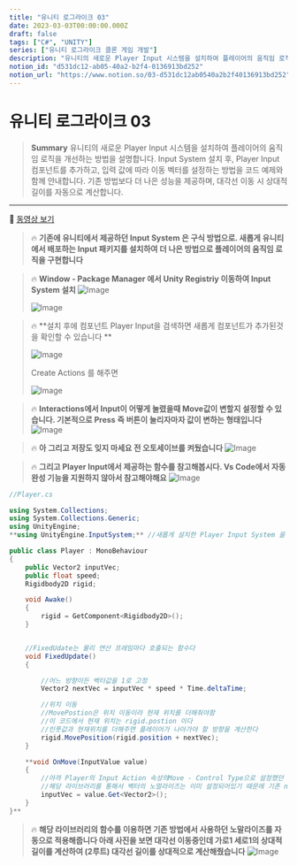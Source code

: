 ```yaml
---
title: "유니티 로그라이크 03"
date: 2023-03-03T00:00:00.000Z
draft: false
tags: ["C#", "UNITY"]
series: ["유니티 로그라이크 클론 게임 개발"]
description: "유니티의 새로운 Player Input 시스템을 설치하여 플레이어의 움직임 로직을 개선하는 방법을 설명합니다. Input System 설치 후, Player Input 컴포넌트를 추가하고, 입력 값에 따라 이동 벡터를 설정하는 방법을 코드 예제와 함께 안내합니다. 기존 방법보다 더 나은 성능을 제공하며, 대각선 이동 시 상대적 길이를 자동으로 계산합니다."
notion_id: "d531dc12-ab05-40a2-b2f4-0136913bd252"
notion_url: "https://www.notion.so/03-d531dc12ab0540a2b2f40136913bd252"
---
```


# 유니티 로그라이크 03

> **Summary**
> 유니티의 새로운 Player Input 시스템을 설치하여 플레이어의 움직임 로직을 개선하는 방법을 설명합니다. Input System 설치 후, Player Input 컴포넌트를 추가하고, 입력 값에 따라 이동 벡터를 설정하는 방법을 코드 예제와 함께 안내합니다. 기존 방법보다 더 나은 성능을 제공하며, 대각선 이동 시 상대적 길이를 자동으로 계산합니다.

---

🎥 [동영상 보기](https://www.youtube.com/watch?v=tKMnVBTes0M&list=PLO-mt5Iu5TeZF8xMHqtT_DhAPKmjF6i3x&index=4)

> 🔥 ****기존에 유니티에서 제공하던 Input System 은 구식 방법으로. 새롭게 유니티에서 배포하는 Input 패키지를 설치하여 더 나은 방법으로 플레이어의 움직임 로직을 구현합니다****

> 🔥 **Window - Package Manager 에서 Unity Registriy 이동하여 Input System 설치**
> ![Image](https://prod-files-secure.s3.us-west-2.amazonaws.com/09ccd4d5-876c-4bba-bbdf-cc77a0a11257/a770c011-34c4-49d0-9576-9cc60cdb84a4/Untitled.png?X-Amz-Algorithm=AWS4-HMAC-SHA256&X-Amz-Content-Sha256=UNSIGNED-PAYLOAD&X-Amz-Credential=ASIAZI2LB466SEYDERGV%2F20250724%2Fus-west-2%2Fs3%2Faws4_request&X-Amz-Date=20250724T120141Z&X-Amz-Expires=3600&X-Amz-Security-Token=IQoJb3JpZ2luX2VjEAQaCXVzLXdlc3QtMiJHMEUCIGt4HbikDxI3ob8hPqcGBVD6neg%2Fj%2B6ki4Yw8nw7L2r5AiEAnkDoRTQl6c5dRU1O%2FYeefvYxy5ROG4YPiTxaODOmIf0q%2FwMILRAAGgw2Mzc0MjMxODM4MDUiDEAuQJfh74UhA7JJzSrcAymDHdxNe40DMbohgzCK7FfwLJnetWce1A6CydGkNQiOeyMGAF%2BoFF4uLy0%2BB6Ah9LbCqMNyqZTh7tMSqRZ93%2FEBWPowbnLM2gG0LVCxtKXX0pmGXqqQNrapi1Go9IK0WxDddISA3c%2Fy16RzFFKgODWcwSdM72rshBootX%2FqZmDTHHftTn22Yq67SF79MMFvkQtjWTH6Hd1fPsSutNIIQ0cPTC7gen2SqVkOWGGLk%2F%2BTiOxTMDAQeG2CU%2BvaDgQRwYY1UOrnp7s6pgogVV8LoM4QsyfWjvNuAFaLI5rgJ7EQg15zIiCxMFe%2BFGc2t9Yw3L35B6mm05jdOA3KCDXvpTgPNWsDZtf6HXQijTdH3HQbyvTuJR4e2slJnuYRfWQwhxaoFZWAk7W51WQHNY9yzI1Ac4IY%2B2pJl%2FjSI3HS0xh1uKO7OtziysSiGPtDp2TN3cHVr5TsfCzLWMOsdNfiFpuYkBgOjCLegz%2B6Wbk75kWwGEIRoJMHwy2yx9d7VAekuQERdubW%2BFsgGfRlXGZ946MrtSDZ7bzjvs38z7mqx3axWELvAN7g6H31CxSWysEjtVmG5O4hLP%2F0cl%2BnYwaceYnMeyRymgpRk808Z1x9fFHlw53ngJqAEX9Vt1bIMJW%2FiMQGOqUB0rKlP1N23GUDZlt59f3HF6lP%2FtVWypUzBFGHE7BIqkk8wKsKhDefDrykL%2BGrvOo6BZWKs1ElE%2F%2BC8RABLEf6BSfKJTABC%2Bt5s1tei6BZ7yddqAfPVpjLtilL0lANC1NWuDiW2WaXxaUyvWLV0A5r9hQb6L6IP9UFEreC%2BoIwouFof6UVH24XxCi1GZYBJ2TVVVTCMi1WK7%2B%2ByyE0Q8zuJG%2BTNFB8&X-Amz-Signature=5dcb6ed01b2735697a99d64ac3a8a314502735be2bbd50050407e47a6674bfda&X-Amz-SignedHeaders=host&x-amz-checksum-mode=ENABLED&x-id=GetObject)
>
> ![Image](https://prod-files-secure.s3.us-west-2.amazonaws.com/09ccd4d5-876c-4bba-bbdf-cc77a0a11257/bac51931-b857-406e-83e7-3fe09e221353/Untitled.png?X-Amz-Algorithm=AWS4-HMAC-SHA256&X-Amz-Content-Sha256=UNSIGNED-PAYLOAD&X-Amz-Credential=ASIAZI2LB466SEYDERGV%2F20250724%2Fus-west-2%2Fs3%2Faws4_request&X-Amz-Date=20250724T120141Z&X-Amz-Expires=3600&X-Amz-Security-Token=IQoJb3JpZ2luX2VjEAQaCXVzLXdlc3QtMiJHMEUCIGt4HbikDxI3ob8hPqcGBVD6neg%2Fj%2B6ki4Yw8nw7L2r5AiEAnkDoRTQl6c5dRU1O%2FYeefvYxy5ROG4YPiTxaODOmIf0q%2FwMILRAAGgw2Mzc0MjMxODM4MDUiDEAuQJfh74UhA7JJzSrcAymDHdxNe40DMbohgzCK7FfwLJnetWce1A6CydGkNQiOeyMGAF%2BoFF4uLy0%2BB6Ah9LbCqMNyqZTh7tMSqRZ93%2FEBWPowbnLM2gG0LVCxtKXX0pmGXqqQNrapi1Go9IK0WxDddISA3c%2Fy16RzFFKgODWcwSdM72rshBootX%2FqZmDTHHftTn22Yq67SF79MMFvkQtjWTH6Hd1fPsSutNIIQ0cPTC7gen2SqVkOWGGLk%2F%2BTiOxTMDAQeG2CU%2BvaDgQRwYY1UOrnp7s6pgogVV8LoM4QsyfWjvNuAFaLI5rgJ7EQg15zIiCxMFe%2BFGc2t9Yw3L35B6mm05jdOA3KCDXvpTgPNWsDZtf6HXQijTdH3HQbyvTuJR4e2slJnuYRfWQwhxaoFZWAk7W51WQHNY9yzI1Ac4IY%2B2pJl%2FjSI3HS0xh1uKO7OtziysSiGPtDp2TN3cHVr5TsfCzLWMOsdNfiFpuYkBgOjCLegz%2B6Wbk75kWwGEIRoJMHwy2yx9d7VAekuQERdubW%2BFsgGfRlXGZ946MrtSDZ7bzjvs38z7mqx3axWELvAN7g6H31CxSWysEjtVmG5O4hLP%2F0cl%2BnYwaceYnMeyRymgpRk808Z1x9fFHlw53ngJqAEX9Vt1bIMJW%2FiMQGOqUB0rKlP1N23GUDZlt59f3HF6lP%2FtVWypUzBFGHE7BIqkk8wKsKhDefDrykL%2BGrvOo6BZWKs1ElE%2F%2BC8RABLEf6BSfKJTABC%2Bt5s1tei6BZ7yddqAfPVpjLtilL0lANC1NWuDiW2WaXxaUyvWLV0A5r9hQb6L6IP9UFEreC%2BoIwouFof6UVH24XxCi1GZYBJ2TVVVTCMi1WK7%2B%2ByyE0Q8zuJG%2BTNFB8&X-Amz-Signature=d1be05d4f8382a1cd9b93c0640f7cb77de0357c96d75ae809c2f78ca74fc4b84&X-Amz-SignedHeaders=host&x-amz-checksum-mode=ENABLED&x-id=GetObject)
>
>

> 🔥 **설치 후에 컴포넌트 Player Input을 검색하면 새롭게 컴포넌트가 추가된것을 확인할 수 있습니다 **
>
> ![Image](https://prod-files-secure.s3.us-west-2.amazonaws.com/09ccd4d5-876c-4bba-bbdf-cc77a0a11257/ad3e63d7-2e94-4a29-b39b-0b3acc3f6591/Untitled.png?X-Amz-Algorithm=AWS4-HMAC-SHA256&X-Amz-Content-Sha256=UNSIGNED-PAYLOAD&X-Amz-Credential=ASIAZI2LB466UQEUC2KB%2F20250724%2Fus-west-2%2Fs3%2Faws4_request&X-Amz-Date=20250724T120141Z&X-Amz-Expires=3600&X-Amz-Security-Token=IQoJb3JpZ2luX2VjEAQaCXVzLXdlc3QtMiJHMEUCIQDnHVqVBwLigKUd4c9SaLVRgFbQQfeang7M1HFxeDQ1IAIgDYxoHJEoO8qxCAWOu3UMCu4v26UBNTLbo%2BG%2B76Ar2iUq%2FwMILRAAGgw2Mzc0MjMxODM4MDUiDGJV8HNyhCiM64oNvircA6l%2BIYU1LkeNkNcfaxbQXiEQPrf0LoRXD72nTkBg7RInGMsR%2BCkgVliGVO0UtEy378pr2xrygig%2BQ2%2FJsawPUlw9fmni7IjmrBKq8bf8RzXTSZo2u8ZC4X17oRogRXqc5FcOBVUslugMH4hscYtvJMDTCJD3pG3hpIEu%2FY7Iv9Mm7Ckk0IOdF7lLmkNiw1f6Y%2FE1fLRfhW0nrsRFiLYV47VElQYJyNVq0H5T5Hs4w2B2FFPzoRaM95ac3b%2FdyavBTbte%2FtbmjnpoNqv64quXGnL5tECYn%2BrIy2DAwBd3%2B91Kn5VeESkvolQWvlhpFdgARdG9kjMRgYcfaSEbN2Vs6UWSC2MFaIlftioVXfG9E1Dsyp900oo2nHqjp9a2T4hBoH%2BMOvV3T%2FS9lzDTPAN4oyr5gl7UihMrdJNtIHIcTM0KLmRyeyRpRTsluecD%2FiZBjnejmNiokoNnO8XQwZinYf2Qqdi25O6zp9yTF3B3KqJqgzb277%2Bml25%2FzoDl5mAKjmq9SzacPpUl%2FSbTScq3cphhooFjXX%2BhThRjnROJO8EDt%2FsmyXIUuUiy%2FIMD7pf9Q2dmk2twdlB85Vm40H2lrMDPy0HMbD65dl%2BZUFl5Wl2clFMSZUrcoACrC%2BlQMIS%2FiMQGOqUBuK9oS%2BE9yv6kZ4Is1qncE8zcQX1xluskBCy%2BnnQSSNKcTA6m%2BBzZHxLUXfjH4GF%2BOodnmVZaXLYWttEnGPSse6lnXHfPSxHmJS8Ls0qkLMCi5IEF6TV99aSM55pXTj04xvbIq3hP1CYrHBVlObO9ZbRXBr6T80J%2BZE4kPUdVW9Rlsw4PBVEoYPsinI7nnVBw0HlvwzK6eydxKB%2F4xOtYzkuoOV7F&X-Amz-Signature=f308df58aecbfd9ccf286c154280d724788943bd1eb88cc7d92205ad80c557fe&X-Amz-SignedHeaders=host&x-amz-checksum-mode=ENABLED&x-id=GetObject)
>
>
> Create Actions 를 해주면
>
> ![Image](https://prod-files-secure.s3.us-west-2.amazonaws.com/09ccd4d5-876c-4bba-bbdf-cc77a0a11257/4a6d49eb-9f09-4956-b79b-e6fa619a6e91/Untitled.png?X-Amz-Algorithm=AWS4-HMAC-SHA256&X-Amz-Content-Sha256=UNSIGNED-PAYLOAD&X-Amz-Credential=ASIAZI2LB466UQEUC2KB%2F20250724%2Fus-west-2%2Fs3%2Faws4_request&X-Amz-Date=20250724T120141Z&X-Amz-Expires=3600&X-Amz-Security-Token=IQoJb3JpZ2luX2VjEAQaCXVzLXdlc3QtMiJHMEUCIQDnHVqVBwLigKUd4c9SaLVRgFbQQfeang7M1HFxeDQ1IAIgDYxoHJEoO8qxCAWOu3UMCu4v26UBNTLbo%2BG%2B76Ar2iUq%2FwMILRAAGgw2Mzc0MjMxODM4MDUiDGJV8HNyhCiM64oNvircA6l%2BIYU1LkeNkNcfaxbQXiEQPrf0LoRXD72nTkBg7RInGMsR%2BCkgVliGVO0UtEy378pr2xrygig%2BQ2%2FJsawPUlw9fmni7IjmrBKq8bf8RzXTSZo2u8ZC4X17oRogRXqc5FcOBVUslugMH4hscYtvJMDTCJD3pG3hpIEu%2FY7Iv9Mm7Ckk0IOdF7lLmkNiw1f6Y%2FE1fLRfhW0nrsRFiLYV47VElQYJyNVq0H5T5Hs4w2B2FFPzoRaM95ac3b%2FdyavBTbte%2FtbmjnpoNqv64quXGnL5tECYn%2BrIy2DAwBd3%2B91Kn5VeESkvolQWvlhpFdgARdG9kjMRgYcfaSEbN2Vs6UWSC2MFaIlftioVXfG9E1Dsyp900oo2nHqjp9a2T4hBoH%2BMOvV3T%2FS9lzDTPAN4oyr5gl7UihMrdJNtIHIcTM0KLmRyeyRpRTsluecD%2FiZBjnejmNiokoNnO8XQwZinYf2Qqdi25O6zp9yTF3B3KqJqgzb277%2Bml25%2FzoDl5mAKjmq9SzacPpUl%2FSbTScq3cphhooFjXX%2BhThRjnROJO8EDt%2FsmyXIUuUiy%2FIMD7pf9Q2dmk2twdlB85Vm40H2lrMDPy0HMbD65dl%2BZUFl5Wl2clFMSZUrcoACrC%2BlQMIS%2FiMQGOqUBuK9oS%2BE9yv6kZ4Is1qncE8zcQX1xluskBCy%2BnnQSSNKcTA6m%2BBzZHxLUXfjH4GF%2BOodnmVZaXLYWttEnGPSse6lnXHfPSxHmJS8Ls0qkLMCi5IEF6TV99aSM55pXTj04xvbIq3hP1CYrHBVlObO9ZbRXBr6T80J%2BZE4kPUdVW9Rlsw4PBVEoYPsinI7nnVBw0HlvwzK6eydxKB%2F4xOtYzkuoOV7F&X-Amz-Signature=340b08597ba4814acd5e3bd8cd9199f5243ed1de57509cf6ef83c3fe9453a394&X-Amz-SignedHeaders=host&x-amz-checksum-mode=ENABLED&x-id=GetObject)
>
>

> 🔥 **Interactions에서 Input이 어떻게 눌렸을때 Move값이 변할지 설정할 수 있습니다. 기본적으로 Press 즉 버튼이 눌리자마자 값이 변하는 형태입니다**
> ![Image](https://prod-files-secure.s3.us-west-2.amazonaws.com/09ccd4d5-876c-4bba-bbdf-cc77a0a11257/6e37ead2-212c-4a77-b402-52d00485f486/Untitled.png?X-Amz-Algorithm=AWS4-HMAC-SHA256&X-Amz-Content-Sha256=UNSIGNED-PAYLOAD&X-Amz-Credential=ASIAZI2LB466SORWQYKT%2F20250724%2Fus-west-2%2Fs3%2Faws4_request&X-Amz-Date=20250724T120142Z&X-Amz-Expires=3600&X-Amz-Security-Token=IQoJb3JpZ2luX2VjEAQaCXVzLXdlc3QtMiJIMEYCIQCt9KRlVtNC3%2FVBjGLcSH9EigUln27Ihyr27Ue3PrV%2F4wIhAKv%2FvADvE55as69ZUKUuTHdHTkJWrGMovetsrADSubtEKv8DCC0QABoMNjM3NDIzMTgzODA1IgxPV5oHI1AkOftRM5sq3APUjKJmKnVkrSETW8wFLX2PLn4isXaxFV5dEpykOU9fM63TQUoatCS8hjIs1bv0dEEgXoO7V%2BRJ2SdpT7PYU03MxN68BdQr5vNmJfazqkcosLlEv5V3v%2FTyScTRBKz%2FPclLAol5MAuef326UU7jAlPswP0ggUxqFkZ0ZNE1wxQuNP3%2FOoF2bQBZ%2BPNu9s9x2jw5KfqFgR7qhPpXUNSST9F1Og2VE%2B41oNo1dNZVveA%2B2cWVjDzlSf86fSsEne5YLXanZyw4%2FOf2ejRE0%2BlVnu74r17VzscoHyzQGgfIPLu9Zuk3fWaS%2B4u9qhbSaTplXyr2H0sI9o%2B4acxySjKPt1kMpQfiZylbNByacJVFIreJyK2SmaYIXPMk6B7BD81MdvA8IV%2FCBk%2F%2BJn5y4lcpmOqZTfd1Tqe2tp3xNFw6ygiBytJGZhLEbdoKErvv7zTUpQuhHD%2FcabIikglrUSRbY4xif18Moz1SY85lbGXK8%2FNCA30q0aVxksGCYlAO6MplXu7vXsjn62LWK7VXCADs8l%2BSYvjrWH8WUaXdElcNbxa1p2%2BrGDIrSDCEblBdR2S3Aelm6HWm6j4LGrfWPQgD3zSiZadbwYGiTnmhrgKVCx7aGm3Vw3NSlkSEq%2B4YXzC%2Fv4jEBjqkAUiq7bSXESIYL2tAid0w9nJMSbqRG8zHPhTxbD95CciFJFDvpeBseY%2F2lyWq1peEC1AYPup%2Bvd7KqcqPglATdvMo%2Byb5waEN1Y46YpCheVEfdhds5geIyVQjSueffuZAr%2FDPH3s27dIhg91ln5riiLrIhsWgRBF9cGnc%2F%2BKaath8G%2F7ARZh1s9UNDSbGAqKh19Lh%2FGnp0%2BsaH0YWj3QOBfOs4Rag&X-Amz-Signature=0f63207de42ddcb4397405fd4ea394582bd63a831b9ccb6cf2a109f90e34e39f&X-Amz-SignedHeaders=host&x-amz-checksum-mode=ENABLED&x-id=GetObject)
>
>

> 🔥 **아 그리고 저장도 잊지 마세요 전 오토세이브를 켜뒀습니다**
> ![Image](https://prod-files-secure.s3.us-west-2.amazonaws.com/09ccd4d5-876c-4bba-bbdf-cc77a0a11257/45263ced-499f-4dd6-b5b7-5f7a1fc55136/Untitled.png?X-Amz-Algorithm=AWS4-HMAC-SHA256&X-Amz-Content-Sha256=UNSIGNED-PAYLOAD&X-Amz-Credential=ASIAZI2LB466ZV4LZE25%2F20250724%2Fus-west-2%2Fs3%2Faws4_request&X-Amz-Date=20250724T120142Z&X-Amz-Expires=3600&X-Amz-Security-Token=IQoJb3JpZ2luX2VjEAQaCXVzLXdlc3QtMiJGMEQCIEZ8nGC7QopBQxqT6eTWpiwDY276nFtHY1NNjuOq79AkAiBirbVgnqt9m%2BH3lvMY5mywz5sHFYIueTzEalnIc4jUCCr%2FAwgtEAAaDDYzNzQyMzE4MzgwNSIMCHoVPV9YkbsssTsMKtwDDltl43fwv1Ermj5roW0Yby4jeDmkiz8czkvpiDqCrTeb2HFmQSWoY9D9bdYY%2FxJ8zvbJbRFiqSLyJ4HG0B2LVHwPrWEsjp7JJ0oZoKEasIXJIFrr62MrToKlUHJ6RGldwnv8ttsjs2pNaW5EWVp%2BgHzMoMwVTowp37Q2MmP0sfvxtDxOa4Hf7lJidbIbgtyTh4%2FjOv%2BnYPcaC%2BBxUssbDqiOR8u1%2BU73pgoETPitiqdWgOZKGey4Q34HFCuYx6gUP%2BeQi7sZmx9YrbKOG13Mp%2FhopawqlS7vVaAOYO48uABjESFE6nysVisgFwe7T1EnFnighvNrGo3ZkuLXq9CrGDHVoD97fzrguFMlHBiDsa%2FBAqGzdreylw2fk9kvS%2B6ESSRepNvTi5T0ZNYdiQbk0HF0S63LejJwfsAIaHD44Eghep3ZfyIjorTJkFrUZ9KBLa%2FahhjeS%2FgVd6gp9rKm0REEYySbLJVI%2FUb5LfEk%2BdUkok%2FML8Xs0cgkOXpmRYzHP8At%2BPDm2mFXdQhqSoI6FSR8gUSctmtLov3zETZ%2B7YraqBfxGqfkpT%2Bfopq1PT%2FmJmkAHWkxeJa48TP7BKx3UY4VVoG8WLqvgS3K8pLusKA0aK2Qa2U5UU6Dw8Iwq7%2BIxAY6pgEf4IT5YztWeSrxE%2F%2FsYWYdA%2BdYnM76MWotbGojC5%2BMQ3t7NIBq1Bu5vo5qzatxq7bVn02ldfm9myTPN%2BbVWOGKLn0kEbSGb%2BlFvmkgy1CQcNYt3NqpflPxf7a0gX%2BP3ZKxHVh3QZPyEvm03QWMZysgk2H4qzv8tg6NKhvTeOEZT2Yn8H82bSf3bnbQUgA3UH4IgqLqoetVtlt%2B8r%2F6BW4gZwdtQd9V&X-Amz-Signature=1e3303c88c89cc86a1fbe264026be8f740d3c6325085025c10902ef545f6b64e&X-Amz-SignedHeaders=host&x-amz-checksum-mode=ENABLED&x-id=GetObject)
>
>

> 🔥 **그리고 Player Input에서 제공하는 함수를 참고해봅시다. Vs Code에서 자동완성 기능을 지원하지 않아서 참고해야해요**
> ![Image](https://prod-files-secure.s3.us-west-2.amazonaws.com/09ccd4d5-876c-4bba-bbdf-cc77a0a11257/c02acd3b-be9b-47bc-84f8-92b03030906c/Untitled.png?X-Amz-Algorithm=AWS4-HMAC-SHA256&X-Amz-Content-Sha256=UNSIGNED-PAYLOAD&X-Amz-Credential=ASIAZI2LB4667WIIZSBL%2F20250724%2Fus-west-2%2Fs3%2Faws4_request&X-Amz-Date=20250724T120142Z&X-Amz-Expires=3600&X-Amz-Security-Token=IQoJb3JpZ2luX2VjEAQaCXVzLXdlc3QtMiJGMEQCIBFFS07dGwb6t%2FHZ%2F9jNH96U7NepzCTEk%2FYTBsT9JNKjAiBDXpyAtCjay83kp10uX32hDUK6i8sQvRk4lsWgCNOK0Sr%2FAwgtEAAaDDYzNzQyMzE4MzgwNSIMPZp8Ue1RNKSONkVlKtwDJRF1qrVol2Ne3%2FYfz6OK%2FuGV0Xk20Cy88xy9zQRhb1QAWPt0Ybf2UwPfDpr1Qg6ROWYyO1TKiPRKb2i%2FeTYH6h4e3oO9bmNObhZxL489WJMfeWI5Ngno%2B3hZCePfjNtnhWVd%2FrCnf9h%2FT1X9Cc41gZPlFAIyhHmxKH9ktzdF3pzesL7Q6Pfu3Kzh0LWcyZW5b%2FQ9ybpmaTYfG4dbv0RUDJCDpqYRgIeiSqW7Rwu6gsNydN4N7utABoho3KqrHQR12hJ9fQrqtiwCkh1nHciiewxDTtcWcUT0iLfW5ToqqnvR4%2FguJOuCdGHm0tHOce0bNkvVxNotb8AFxq3T6OjoS10r7PXufqREGKvGtjk3Qef1havJvEOMkHJfy4U%2FQvXapzFftK3ZY8bFRqYXw6tB1Xwk8KuukXeIJvr9vKopW%2BbIVg48DI55ROJuzOF%2FpQm522m%2BZxVNyuhwW6X9KGgZfqnGfrsCdPZ5qe3v8X%2BIr7qKCPtH3mgqZrzwwXDNtjLiyBtqcLlS%2FQNlfxfyueJ1XajJGWYV3OZXQhjQOXroIvvTQjVdhoSPwyJvEmfTMOpydvXhAD9fDIKQ5lX6PaCz65JeDLd5PMVtSJhTCSeofTjpbw35GuU1gwL6kZQw%2BL6IxAY6pgER6ek%2FCRQkcrKwNsjcEhWaSOXDtlOiQaH7HTFAQQnbtYmkmsHAL1PIthTVPiufYFAvHBA2Qwn0AjcUWIE1BzOQZ3x3hFEoVBhy5DEiPNYYy8pvbIh%2FVTKu6eZSeCDywWhCqwKEVFIP1QUJBhBnQsxslCV0fSD410oxdEOe6carHGjofO590VyM%2FQtKwxsn1KyzZB%2BOjbEDWkB5MeQFGjSX8wIE3sRZ&X-Amz-Signature=c14a9b38eccfaa8e8e3e390202080276f15eec8f5717086a071e54d3df8ee6e4&X-Amz-SignedHeaders=host&x-amz-checksum-mode=ENABLED&x-id=GetObject)
>
>

```c#
//Player.cs

using System.Collections;
using System.Collections.Generic;
using UnityEngine;
**using UnityEngine.InputSystem;** //새롭게 설치한 Player Input System 을 사용하기 위해 임포트

public class Player : MonoBehaviour
{
    public Vector2 inputVec;
    public float speed;
    Rigidbody2D rigid;

    void Awake()
    {
        rigid = GetComponent<Rigidbody2D>();
    }


    //FixedUdate는 물리 연산 프레임마다 호출되는 함수다
    void FixedUpdate() 
    {

        //어느 방향이든 벡터값을 1로 고정
        Vector2 nextVec = inputVec * speed * Time.deltaTime;

        //위치 이동
        //MovePostion은 위치 이동이라 현재 위치를 더해줘야함
        //이 코드에서 현재 위치는 rigid.postion 이다
        //인풋값과 현재위치를 더해주면 플레이어가 나아가야 할 방향을 계산한다
        rigid.MovePosition(rigid.position + nextVec);
    }

    **void OnMove(InputValue value)
    {
        //아까 Player의 Input Action 속성의Move - Control Type으로 설정했던 Vector2 를 가져옴
        //해당 라이브러리를 통해서 벡터의 노멀라이즈는 이미 설정되어있기 때문에 기존 nextVec에서 normalized는 빼도 된다
        inputVec = value.Get<Vector2>();
    }
}**
```

> 🔥 **해당 라이브러리의 함수를 이용하면 기존 방법에서 사용하던  노말라이즈를 자동으로 적용해줍니다 아래 사진을 보면 대각선 이동중인데 가로1 세로1의 상대적 길이를 계산하여 (2루트) 대각선 길이를 상대적으로 계산해줬습니다**
> ![Image](https://prod-files-secure.s3.us-west-2.amazonaws.com/09ccd4d5-876c-4bba-bbdf-cc77a0a11257/68034152-275b-4722-8dde-e2b64b51851b/Untitled.png?X-Amz-Algorithm=AWS4-HMAC-SHA256&X-Amz-Content-Sha256=UNSIGNED-PAYLOAD&X-Amz-Credential=ASIAZI2LB466RAHGANVX%2F20250724%2Fus-west-2%2Fs3%2Faws4_request&X-Amz-Date=20250724T120142Z&X-Amz-Expires=3600&X-Amz-Security-Token=IQoJb3JpZ2luX2VjEAQaCXVzLXdlc3QtMiJGMEQCIC20pF37qnCNHYIxnX5E1bcyxJAFXYjfa4KQWAyV4%2BytAiBi5dI9SCnuid9wEbM4xE3zH9g4IAYCIHXDIz9LwhJLdyr%2FAwgtEAAaDDYzNzQyMzE4MzgwNSIMA5woEfgHyiJjUJJaKtwDdRj2yr7uONUZiQ%2BFmdIZVsX9cA5VLgVzjWWbFN8%2BTal1VB3GDfk1dPHPacDBjf%2BThnmiXWOLsmlLNT1X0LzigHrSJTyRdRzKFEkOUo5Qf8mWAGG84Ah22CZppkJXCHGfKiP3mA4xZbXY0x%2FYXdlUnbQm5wYGwFHhfoFhnmzX12YeMBX%2FidPiW9tQGXYOesX6iBzNxpDGA9gEFr063atOi9H15EBjZpW1KJFru9fqBh62pxSR3%2Fklld5%2FxqCJbCOtnpB7PMttZdru3i987Zt5V9C%2Fd9he5LRQhJU5aDeqad%2F2%2FC%2FIOxu7EPovICKHtqCUdVl4t5He5sxeqyLhrw7Wq94Bg9JYXrtFtFzZQHKazsRNKzdfkH96jjO5BOzULqC2N4HfsFKdd4vbcDVHAKxTwOX%2B4PXdrJ5%2FKojYeT2d%2FgcGICFMwjSSHND499xGnPG3ZrgOnH3kEvbo99IGr2fXg4ZPJiS4aHrcqzTAgMT1naA0IVXyyy2ocHWBwTDjtu8nm0aOPAzU%2BR%2FEkrb2BZRVPDGSUkrhIh2Ov02Aw0lHKkXgehitFGyLfMQZ7GiHuuyeIZhtEab8fagyxVas0tXekeBajRb%2BsVKJiz9PlVouahrF%2FiDpEc7%2BO5eP8GEwtL%2BIxAY6pgE9jCj6AHh3K5KvAGh1l1cTxn5x2eHJDLdcZcizlTwWQQ%2BNzdiTmHWGQHEj97LHScBsJjhYmoGd3ziMG9PbERak%2FuQrVVFv6uqYdV6TgizAFITPHH%2Bq9lGOJxKFjHgsfp9rtvsBz0w2dVVo%2FAVSMZvMbGMNBuNzpjXPn8ayG2UEZ4q7EpzunODqboUUIgZ7Zj1gYyI7WBdqho5aunxIA9OMExND8ysM&X-Amz-Signature=9c28d6c733afd17a27b0fdb26bcd31a600c726941b200b3ae360ffdc90077a01&X-Amz-SignedHeaders=host&x-amz-checksum-mode=ENABLED&x-id=GetObject)
>
>


